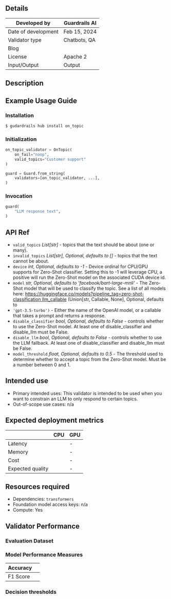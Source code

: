 ## Details

| Developed by | Guardrails AI |
| --- | --- |
| Date of development | Feb 15, 2024 |
| Validator type | Chatbots, QA |
| Blog |  |
| License | Apache 2 |
| Input/Output | Output |

## Description

## Example Usage Guide

### Installation

```bash
$ gudardrails hub install on_topic
```

### Initialization

```python
on_topic_validator = OnTopic(
	on_fail="noop",
	valid_topics="Customer support"
)

guard = Guard.from_string(
    validators=[on_topic_validator, ...],
)
```

### Invocation

```python
guard(
    "LLM response text",
)
```

## API Ref

- `valid_topics` *List[str]* - topics that the text should be about (one or many).
- `invalid_topics` *List[str], Optional, defaults to []* - topics that the text cannot be about.
- `device` *int, Optional, defaults to -1* - Device ordinal for CPU/GPU supports for Zero-Shot classifier. Setting this to -1 will leverage CPU, a positive will run the Zero-Shot model on the associated CUDA device id.
- `model` *str, Optional, defaults to 'facebook/bart-large-mnli'* - The Zero-Shot model that will be used to classify the topic. See a list of all models here: https://huggingface.co/models?pipeline_tag=zero-shot-classification llm_callable (Union[str, Callable, None], Optional, defaults to
- `'gpt-3.5-turbo')` - Either the name of the OpenAI model, or a callable that takes a prompt and returns a response.
- `disable_classifier` *bool, Optional, defaults to False* - controls whether to use the Zero-Shot model. At least one of disable_classifier and disable_llm must be False.
- `disable_llm` *bool, Optional, defaults to False* - controls whether to use the LLM fallback. At least one of disable_classifier and disable_llm must be False.
- `model_threshold` *float, Optional, defaults to 0.5* - The threshold used to determine whether to accept a topic from the Zero-Shot model. Must be a number between 0 and 1.

## Intended use

- Primary intended uses: This validator is intended to be used when you want to constrain an LLM to only respond to certain topics.
- Out-of-scope use cases: n/a

## Expected deployment metrics

|  | CPU | GPU |
| --- | --- | --- |
| Latency |  | - |
| Memory |  | - |
| Cost |  | - |
| Expected quality |  | - |

## Resources required

- Dependencies: `transformers`
- Foundation model access keys: n/a
- Compute: Yes

## Validator Performance

### Evaluation Dataset

### Model Performance Measures

| Accuracy |  |
| --- | --- |
| F1 Score |  |

### Decision thresholds

